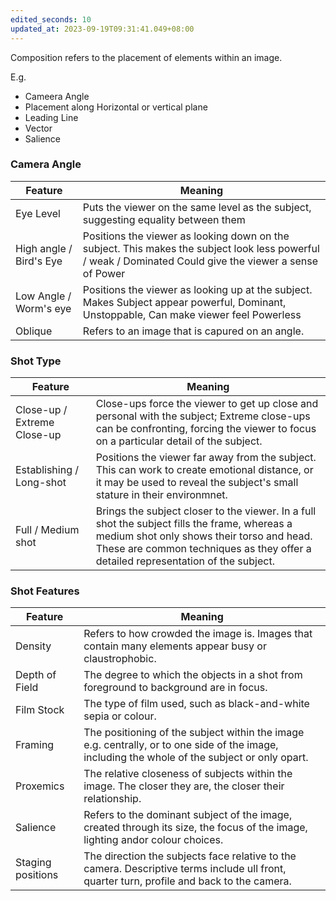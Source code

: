 ```yaml
---
edited_seconds: 10
updated_at: 2023-09-19T09:31:41.049+08:00
---
```

Composition refers to the placement of elements within an image. 

E.g.
* Cameera Angle
* Placement along Horizontal or vertical plane
* Leading Line
* Vector
* Salience

### Camera Angle
| Feature                 | Meaning                                                                                                                                                  |
| ----------------------- | -------------------------------------------------------------------------------------------------------------------------------------------------------- |
| Eye Level               | Puts the viewer on the same level as the subject, suggesting equality between them                                                                       |
| High angle / Bird's Eye | Positions the viewer as looking down on the subject. This makes the subject look less powerful / weak / Dominated Could give the viewer a sense of Power |
| Low Angle / Worm's eye  | Positions the viewer as looking up at the subject. Makes Subject appear powerful, Dominant, Unstoppable, Can make viewer feel Powerless                  |
| Oblique                 | Refers to an image that is capured on an angle.                                                                                                          |

### Shot Type

| Feature                     | Meaning                                                                                                                                                                                                                         |
| --------------------------- | ------------------------------------------------------------------------------------------------------------------------------------------------------------------------------------------------------------------------------- |
| Close-up / Extreme Close-up | Close-ups force the viewer to get up close and personal with the subject; Extreme close-ups can be confronting, forcing the viewer to focus on a particular detail of the subject.                                              |
| Establishing / Long-shot    | Positions the viewer far away from the subject. This can work to create emotional distance, or it may be used to reveal the subject's small stature in their environmnet.                                                       |
| Full / Medium shot          | Brings the subject closer to the viewer. In a full shot the subject fills the frame, whereas a medium shot only shows their torso and head. These are common techniques as they offer a detailed representation of the subject. |

### Shot Features

| Feature           | Meaning                                                                                                                                        |
| ----------------- | ---------------------------------------------------------------------------------------------------------------------------------------------- |
| Density           | Refers to how crowded the image is. Images that contain many elements appear busy or claustrophobic.                                           |
| Depth of Field    | The degree to which the objects in a shot from foreground to background are in focus.                                                          |
| Film Stock        | The type of film used, such as black-and-white sepia or colour.                                                                                |
| Framing           | The positioning of the subject within the image e.g. centrally, or to one side of the image, including the whole of the subject or only opart. |
| Proxemics         | The relative closeness of subjects within the image. The closer they are, the closer their relationship.                                       |
| Salience          | Refers to the dominant subject of the image, created through its size, the focus of the image, lighting andor colour choices.                  |
| Staging positions | The direction the subjects face relative to the camera. Descriptive terms include ull front, quarter turn, profile and back to the camera.     |


